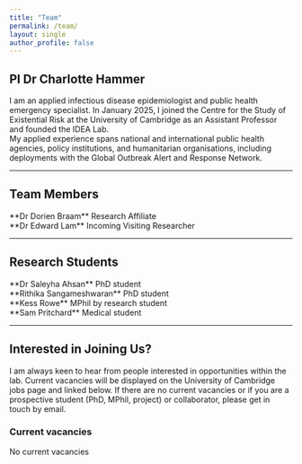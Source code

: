 ```yaml
---
title: "Team"
permalink: /team/
layout: single
author_profile: false
---
```


## PI Dr Charlotte Hammer

I am an applied infectious disease epidemiologist and public health emergency specialist. In January 2025, I joined the Centre for the Study of Existential Risk at the University of Cambridge as an Assistant Professor and founded the IDEA Lab.  
My applied experience spans national and international public health agencies, policy institutions, and humanitarian organisations, including deployments with the Global Outbreak Alert and Response Network.

---

## Team Members

<div class="grid grid-cols-1 md:grid-cols-2 gap-6">

<div class="card p-4 shadow rounded">
**Dr Dorien Braam**  
Research Affiliate
</div>

<div class="card p-4 shadow rounded">
**Dr Edward Lam**  
Incoming Visiting Researcher
</div>

</div>

---

## Research Students

<div class="grid grid-cols-1 md:grid-cols-2 gap-6">

<div class="card p-4 shadow rounded">
**Dr Saleyha Ahsan**  
PhD student
</div>

<div class="card p-4 shadow rounded">
**Rithika Sangameshwaran**  
PhD student
</div>

<div class="card p-4 shadow rounded">
**Kess Rowe**  
MPhil by research student
</div>

<div class="card p-4 shadow rounded">
**Sam Pritchard**  
Medical student
</div>

</div>

---

## Interested in Joining Us?

I am always keen to hear from people interested in opportunities within the lab. Current vacancies will be displayed on the University of Cambridge jobs page and linked below. If there are no current vacancies or if you are a prospective student (PhD, MPhil, project) or collaborator, please get in touch by email.

### Current vacancies

No current vacancies

